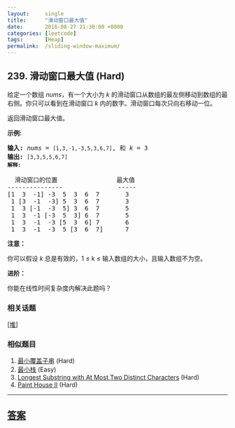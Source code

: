 ```yaml
---
layout:     single
title:      "滑动窗口最大值"
date:       2016-08-27 21:30:00 +0800
categories: [leetcode]
tags:       [Heap]
permalink:  /sliding-window-maximum/
---
```


## 239. 滑动窗口最大值 (Hard)

<p>给定一个数组 <em>nums</em>，有一个大小为&nbsp;<em>k&nbsp;</em>的滑动窗口从数组的最左侧移动到数组的最右侧。你只可以看到在滑动窗口 <em>k</em> 内的数字。滑动窗口每次只向右移动一位。</p>

<p>返回滑动窗口最大值。</p>

<p><strong>示例:</strong></p>

<pre><strong>输入:</strong> <em>nums</em> = <code>[1,3,-1,-3,5,3,6,7]</code>, 和 <em>k</em> = 3
<strong>输出: </strong><code>[3,3,5,5,6,7] 
<strong>解释: 
</strong></code>
  滑动窗口的位置                最大值
---------------               -----
[1  3  -1] -3  5  3  6  7       3
 1 [3  -1  -3] 5  3  6  7       3
 1  3 [-1  -3  5] 3  6  7       5
 1  3  -1 [-3  5  3] 6  7       5
 1  3  -1  -3 [5  3  6] 7       6
 1  3  -1  -3  5 [3  6  7]      7</pre>

<p><strong>注意：</strong></p>

<p>你可以假设 <em>k </em>总是有效的，1 &le; k &le;&nbsp;输入数组的大小，且输入数组不为空。</p>

<p><strong>进阶：</strong></p>

<p>你能在线性时间复杂度内解决此题吗？</p>

### 相关话题
  [[堆](https://github.com/openset/leetcode/tree/master/tag/heap/README.md)]

### 相似题目
  1. [最小覆盖子串](/minimum-window-substring) (Hard)
  1. [最小栈](/min-stack) (Easy)
  1. [Longest Substring with At Most Two Distinct Characters](/longest-substring-with-at-most-two-distinct-characters) (Hard)
  1. [Paint House II](/paint-house-ii) (Hard)

---

## [答案](https://github.com/openset/leetcode/tree/master/problems/sliding-window-maximum)
